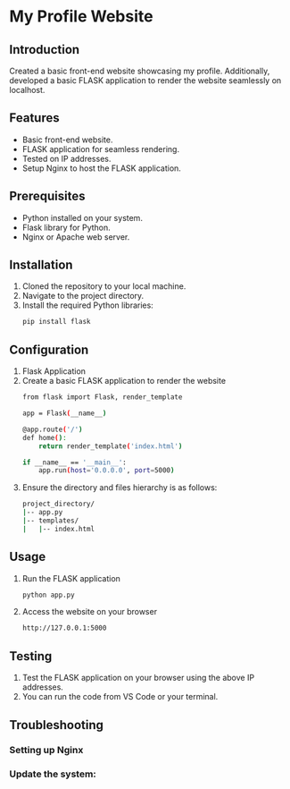 # My Profile Website

## Introduction

Created a basic front-end website showcasing my profile. Additionally, developed a basic FLASK application to render the website seamlessly on localhost.

## Features

- Basic front-end website.
- FLASK application for seamless rendering.
- Tested on IP addresses.
- Setup Nginx to host the FLASK application.

## Prerequisites

- Python installed on your system.
- Flask library for Python.
- Nginx or Apache web server.

## Installation

1. Cloned the repository to your local machine.
2. Navigate to the project directory.
3. Install the required Python libraries:
   ```bash
   pip install flask

## Configuration
1. Flask Application
2. Create a basic FLASK application to render the website
   ``` bash
   from flask import Flask, render_template

   app = Flask(__name__)

   @app.route('/')
   def home():
       return render_template('index.html')

   if __name__ == '__main__':
       app.run(host='0.0.0.0', port=5000)
   ```
3. Ensure the directory and files hierarchy is as follows:
   ``` bash
   project_directory/
   |-- app.py
   |-- templates/
   |   |-- index.html

## Usage
1. Run the FLASK application
   ``` bash
   python app.py
2. Access the website on your browser
   ``` bash
   http://127.0.0.1:5000
   
## Testing
1. Test the FLASK application on your browser using the above IP addresses.
2. You can run the code from VS Code or your terminal.

## Troubleshooting
### Setting up Nginx
### Update the system:

